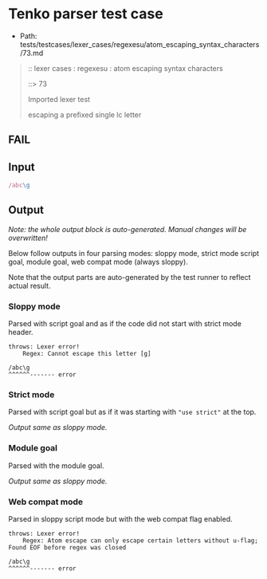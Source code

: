 # Tenko parser test case

- Path: tests/testcases/lexer_cases/regexesu/atom_escaping_syntax_characters/73.md

> :: lexer cases : regexesu : atom escaping syntax characters
>
> ::> 73
>
> Imported lexer test
>
> escaping a prefixed single lc letter

## FAIL

## Input

`````js
/abc\g
`````

## Output

_Note: the whole output block is auto-generated. Manual changes will be overwritten!_

Below follow outputs in four parsing modes: sloppy mode, strict mode script goal, module goal, web compat mode (always sloppy).

Note that the output parts are auto-generated by the test runner to reflect actual result.

### Sloppy mode

Parsed with script goal and as if the code did not start with strict mode header.

`````
throws: Lexer error!
    Regex: Cannot escape this letter [g]

/abc\g
^^^^^^------- error
`````

### Strict mode

Parsed with script goal but as if it was starting with `"use strict"` at the top.

_Output same as sloppy mode._

### Module goal

Parsed with the module goal.

_Output same as sloppy mode._

### Web compat mode

Parsed in sloppy script mode but with the web compat flag enabled.

`````
throws: Lexer error!
    Regex: Atom escape can only escape certain letters without u-flag; Found EOF before regex was closed

/abc\g
^^^^^^------- error
`````

